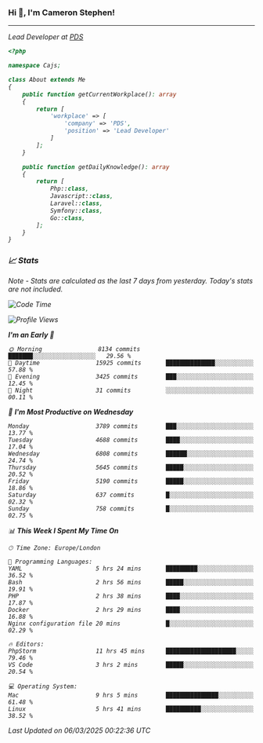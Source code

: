 ### Hi 👋, I'm Cameron Stephen!
<hr>
<p><em>Lead Developer at <a href="https://prindatasolutions.co.uk">PDS</a></p>


```php
<?php

namespace Cajs;

class About extends Me
{
    public function getCurrentWorkplace(): array
    {
        return [
            'workplace' => [
                'company' => 'PDS',
                'position' => 'Lead Developer'
            ]
        ];
    }

    public function getDailyKnowledge(): array
    {
        return [
            Php::class,
            Javascript::class,
            Laravel::class,
            Symfony::class,
            Go::class,
        ];
    }
}
```

### 📈 Stats
<p><em>Note - Stats are calculated as the last 7 days from yesterday. Today's stats are not included.</em></p>


<!--START_SECTION:waka-->
![Code Time](http://img.shields.io/badge/Code%20Time-4%2C371%20hrs%208%20mins-blue)

![Profile Views](http://img.shields.io/badge/Profile%20Views-0-blue)

**I'm an Early 🐤** 

```text
🌞 Morning                8134 commits        ███████░░░░░░░░░░░░░░░░░░   29.56 % 
🌆 Daytime                15925 commits       ██████████████░░░░░░░░░░░   57.88 % 
🌃 Evening                3425 commits        ███░░░░░░░░░░░░░░░░░░░░░░   12.45 % 
🌙 Night                  31 commits          ░░░░░░░░░░░░░░░░░░░░░░░░░   00.11 % 
```
📅 **I'm Most Productive on Wednesday** 

```text
Monday                   3789 commits        ███░░░░░░░░░░░░░░░░░░░░░░   13.77 % 
Tuesday                  4688 commits        ████░░░░░░░░░░░░░░░░░░░░░   17.04 % 
Wednesday                6808 commits        ██████░░░░░░░░░░░░░░░░░░░   24.74 % 
Thursday                 5645 commits        █████░░░░░░░░░░░░░░░░░░░░   20.52 % 
Friday                   5190 commits        █████░░░░░░░░░░░░░░░░░░░░   18.86 % 
Saturday                 637 commits         █░░░░░░░░░░░░░░░░░░░░░░░░   02.32 % 
Sunday                   758 commits         █░░░░░░░░░░░░░░░░░░░░░░░░   02.75 % 
```


📊 **This Week I Spent My Time On** 

```text
🕑︎ Time Zone: Europe/London

💬 Programming Languages: 
YAML                     5 hrs 24 mins       █████████░░░░░░░░░░░░░░░░   36.52 % 
Bash                     2 hrs 56 mins       █████░░░░░░░░░░░░░░░░░░░░   19.91 % 
PHP                      2 hrs 38 mins       ████░░░░░░░░░░░░░░░░░░░░░   17.87 % 
Docker                   2 hrs 29 mins       ████░░░░░░░░░░░░░░░░░░░░░   16.88 % 
Nginx configuration file 20 mins             █░░░░░░░░░░░░░░░░░░░░░░░░   02.29 % 

🔥 Editors: 
PhpStorm                 11 hrs 45 mins      ████████████████████░░░░░   79.46 % 
VS Code                  3 hrs 2 mins        █████░░░░░░░░░░░░░░░░░░░░   20.54 % 

💻 Operating System: 
Mac                      9 hrs 5 mins        ███████████████░░░░░░░░░░   61.48 % 
Linux                    5 hrs 41 mins       ██████████░░░░░░░░░░░░░░░   38.52 % 
```


 Last Updated on 06/03/2025 00:22:36 UTC
<!--END_SECTION:waka-->
